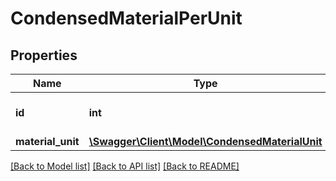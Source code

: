 # CondensedMaterialPerUnit

## Properties
Name | Type | Description | Notes
------------ | ------------- | ------------- | -------------
**id** | **int** | ID of this material per unit. | 
**material_unit** | [**\Swagger\Client\Model\CondensedMaterialUnit**](CondensedMaterialUnit.md) |  | [optional] 

[[Back to Model list]](../README.md#documentation-for-models) [[Back to API list]](../README.md#documentation-for-api-endpoints) [[Back to README]](../README.md)


